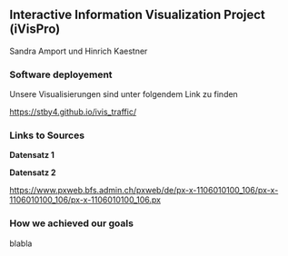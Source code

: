 
## Interactive Information Visualization Project (iVisPro)
Sandra Amport und Hinrich Kaestner

### Software deployement
Unsere Visualisierungen sind unter folgendem Link zu finden

https://stby4.github.io/ivis_traffic/

### Links to Sources

**Datensatz 1**

**Datensatz 2**

https://www.pxweb.bfs.admin.ch/pxweb/de/px-x-1106010100_106/px-x-1106010100_106/px-x-1106010100_106.px

### How we achieved our goals
blabla




